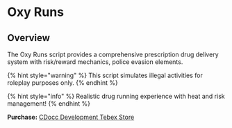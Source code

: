 # Oxy Runs

## Overview

The Oxy Runs script provides a comprehensive prescription drug delivery system with risk/reward mechanics, police evasion elements.

{% hint style="warning" %}
This script simulates illegal activities for roleplay purposes only.
{% endhint %}

{% hint style="info" %}
Realistic drug running experience with heat and risk management!
{% endhint %}

**Purchase:** [CDocc Development Tebex Store](https://cdocc-development.tebex.io)
